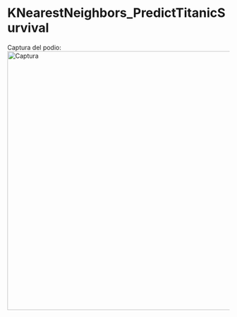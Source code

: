 # KNearestNeighbors_PredictTitanicSurvival



Captura del podio:
<img width="1089" height="588" alt="Captura" src="https://github.com/user-attachments/assets/2f2dc408-9a9f-4692-95d9-38435524aed1" />
